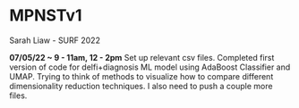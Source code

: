 # MPNSTv1
Sarah Liaw - SURF 2022

**07/05/22 ~ 9 - 11am, 12 - 2pm** Set up relevant csv files.
Completed first version of code for delfi+diagnosis ML model
using AdaBoost Classifier and UMAP. Trying to think of methods
to visualize how to compare different dimensionality reduction techniques.
I also need to push a couple more files.